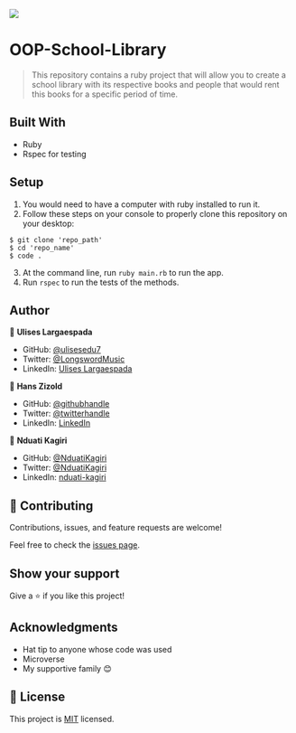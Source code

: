![](https://img.shields.io/badge/Microverse-blueviolet)
# OOP-School-Library

> This repository contains a ruby project that will allow you to create a school library with its respective books and people that would rent this books for a specific period of time.

## Built With

- Ruby
- Rspec for testing

## Setup

1. You would need to have a computer with ruby installed to run it.
2. Follow these steps on your console to properly clone this repository on your desktop:

```
$ git clone 'repo_path'
$ cd 'repo_name'
$ code .
```

3. At the command line, run `ruby main.rb` to run the app.
4. Run `rspec` to run the tests of the methods.

## Author

👤 **Ulises Largaespada**

- GitHub: [@ulisesedu7](https://github.com/ulisesedu7)
- Twitter: [@LongswordMusic](https://twitter.com/LongswordMusic)
- LinkedIn: [Ulises Largaespada](https://www.linkedin.com/in/ulises-largaespada-45570b1a4/)

👤 **Hans Zizold**

- GitHub: [@githubhandle](https://github.com/HansZizold)
- Twitter: [@twitterhandle](https://twitter.com/hanzio27)
- LinkedIn: [LinkedIn](https://www.linkedin.com/in/hans-paul-zizold-37129037/)

👤 **Nduati Kagiri**

- GitHub: [@NduatiKagiri](https://github.com/NduatiKagiri)
- Twitter: [@NduatiKagiri](https://twitter.com/NduatiKagiri)
- LinkedIn: [nduati-kagiri](https://linkedin.com/in/nduati-kagiri/)

## 🤝 Contributing

Contributions, issues, and feature requests are welcome!

Feel free to check the [issues page](../../issues/).

## Show your support

Give a ⭐️ if you like this project!

## Acknowledgments

- Hat tip to anyone whose code was used
- Microverse
- My supportive family 😊

## 📝 License

This project is [MIT](./MIT.md) licensed.
